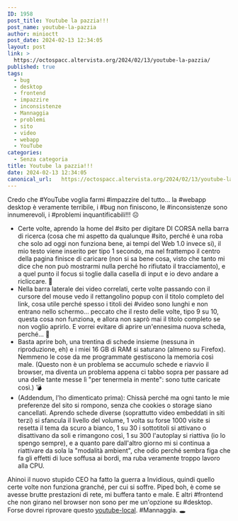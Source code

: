 ```yaml
---
ID: 1958
post_title: Youtube la pazzia!!!
post_name: youtube-la-pazzia
author: minioctt
post_date: 2024-02-13 12:34:05
layout: post
link: >
  https://octospacc.altervista.org/2024/02/13/youtube-la-pazzia/
published: true
tags:
  - bug
  - desktop
  - frontend
  - impazzire
  - inconsistenze
  - Mannaggia
  - problemi
  - sito
  - video
  - webapp
  - YouTube
categories:
  - Senza categoria
title: Youtube la pazzia!!!
date: 2024-02-13 12:34:05
canonical_url:   https://octospacc.altervista.org/2024/02/13/youtube-la-pazzia/
---
```

<!-- wp:paragraph -->
<p>Credo che #YouTube voglia farmi #impazzire del tutto... la #webapp desktop è veramente terribile, i #bug non finiscono, le #inconsistenze sono innumerevoli, i #problemi inquantificabili!!! ☹️</p>
<!-- /wp:paragraph -->

<!-- wp:list -->
<ul><!-- wp:list-item -->
<li>Certe volte, aprendo la home del #sito per digitare DI CORSA nella barra di ricerca (cosa che mi aspetto da qualunque #sito, perché è una roba che solo ad oggi non funziona bene, ai tempi del Web 1.0 invece si), il mio testo viene inserito per tipo 1 secondo, ma nel frattempo il centro della pagina finisce di caricare (non si sa bene cosa, visto che tanto mi dice che non può mostrarmi nulla perché ho rifiutato il tracciamento), e a quel punto il focus si toglie dalla casella di input e io devo andare a ricliccare. 🖕️</li>
<!-- /wp:list-item -->

<!-- wp:list-item -->
<li>Nella barra laterale dei video correlati, certe volte passando con il cursore del mouse vedo il rettangolino popup con il titolo completo del link, cosa utile perché spesso i titoli dei #video sono lunghi e non entrano nello schermo... peccato che il resto delle volte, tipo 9 su 10, questa cosa non funziona, e allora non saprò mai il titolo completo se non voglio aprirlo. E vorrei evitare di aprire un'ennesima nuova scheda, perché... 👹️</li>
<!-- /wp:list-item -->

<!-- wp:list-item -->
<li>Basta aprire boh, una trentina di schede insieme (nessuna in riproduzione, eh) e i miei 16 GB di RAM si saturano (almeno su Firefox). Nemmeno le cose da me programmate gestiscono la memoria così male. (Questo non è un problema se accumulo schede e riavvio il browser, ma diventa un problema appena ci tabbo sopra per passare ad una delle tante messe lì "per tenermela in mente": sono tutte caricate così.) 💣️</li>
<!-- /wp:list-item -->

<!-- wp:list-item -->
<li>(Addendum, l'ho dimenticato prima): Chissà perché ma ogni tanto le mie preferenze del sito si rompono, senza che cookies o storage siano cancellati. Aprendo schede diverse (soprattutto video embeddati in siti terzi) si sfancula il livello del volume, 1 volta su forse 1000 visite si resetta il tema da scuro a bianco, 1 su 30 i sottotitoli si attivano o disattivano da soli e rimangono così, 1 su 300 l'autoplay si riattiva (io lo spengo sempre), e a quanto pare dall'altro giorno mi si continua a riattivare da sola la "modalità ambient", che odio perché sembra figa che fa gli effetti di luce soffusa ai bordi, ma ruba veramente troppo lavoro alla CPU.</li>
<!-- /wp:list-item --></ul>
<!-- /wp:list -->

<!-- wp:paragraph -->
<p>Ahinoi il nuovo stupido CEO ha fatto la guerra a Invidious, quindi quello certe volte non funziona granché, per cui si soffre. Piped boh, è come se avesse brutte prestazioni di rete, mi buffera tanto e male. E altri #frontend che non girano nel browser non sono per me un'opzione su #desktop. Forse dovrei riprovare questo <a href="https://github.com/user234683/youtube-local">youtube-local</a>. #Mannaggia. 🕳️</p>
<!-- /wp:paragraph -->